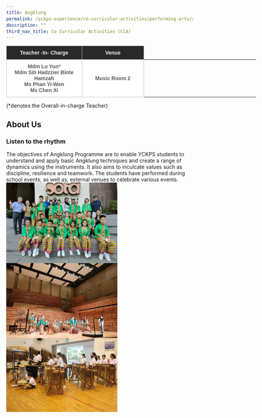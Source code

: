 ```yaml
---
title: Angklung
permalink: /yckps-experience/co-curricular-activities/performing-arts/angklung/
description: ""
third_nav_title: Co Curricular Activities (CCA)
---
```

<style type="text/css">
.tg  {border-collapse:collapse;border-spacing:0;}
.tg td{border-color:black;border-style:solid;border-width:1px;font-family:Arial, sans-serif;font-size:14px;
  overflow:hidden;padding:10px 5px;word-break:normal;}
.tg th{border-color:black;border-style:solid;border-width:1px;font-family:Arial, sans-serif;font-size:14px;
  font-weight:normal;overflow:hidden;padding:10px 5px;word-break:normal;}
.tg .tg-12c9{background-color:#FFF;border-color:#c0c0c0;color:#58595B;font-weight:bold;text-align:center;vertical-align:top}
.tg .tg-qira{background-color:#FFF;border-color:#c0c0c0;color:#58595B;text-align:center;vertical-align:middle}
.tg .tg-lh01{background-color:#2A2A2A;border-color:#c0c0c0;color:#EEE;font-weight:bold;text-align:center;vertical-align:top}
.tg .tg-1hqx{background-color:#FFF;border-color:#c0c0c0;color:#58595B;font-weight:bold;text-align:center;vertical-align:middle}
</style>
<table class="tg" style="undefined;table-layout: fixed; width: 674px">
<colgroup>
<col style="width: 204.003906px">
<col style="width: 167.003906px">
<col style="width: 134.003906px">
<col style="width: 169.003906px">
</colgroup>
<thead>
  <tr>
    <th class="tg-lh01">Teacher -In- Charge </th>
    <th class="tg-lh01">Venue </th>
    </tr>
</thead>
<tbody>
  <tr>
    <td class="tg-12c9">Mdm Lu Yun*<br>Mdm Siti Hadzzier Binte Hamzah<br>
Ms Phan Yi-Wen<br>
Ms Chen Xi
 <br></td>
    <td class="tg-1hqx">Music Room 2 </td>
   </tr>
</tbody>
</table>

(\*denotes the Overall-in-charge Teacher)&nbsp;  

About Us
-----

 ### **Listen to the rhythm** 
  
The objectives of Angklung Programme are to enable YCKPS students to understand and apply basic Angklung techniques and create a range of dynamics using the instruments. It also aims to inculcate values such as discipline, resilience and teamwork. The students have performed during school events, as well as, external venues to celebrate various events.
<br>
<img src="/images/2023/CCA/angklung%204%20-%20yu%20xin%20stella.jpg" style="width:300px;height:auto;" align="center">
<br>
<img src="/images/2023/CCA/angklung%203%20-%20yu%20xin%20stella.jpg" style="width:300px;height:auto;" align="center">
<br>
<img src="/images/2023/CCA/0a1a8925%20-%20yu%20xin%20stella.JPG" style="width:300px;height:auto;" align="center">
